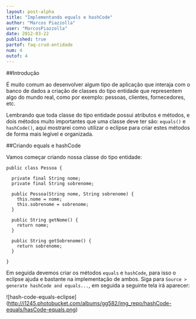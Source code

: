 ```yaml
---
layout: post-alpha
title: "Implementando equals e hashCode"
author: "Marcos Piazzolla"
user: "MarcosPiazzolla"
date: 2012-03-22
published: true 
partof: faq-crud-entidade
num: 4
outof: 4
---
```


##Introdução

É muito comum ao desenvolver algum tipo de aplicação que interaja com o banco de dados a criação de
classes do tipo entidade que representem algo do mundo real, como por exemplo: pessoas, clientes,
fornecedores, etc.

Lembrando que toda classe do tipo entidade possui atributos e métodos, e dois métodos muito importantes
que uma classe deve ter são: `equals()` e `hashCode()`, aqui mostrarei como utilizar o eclipse para
criar estes métodos de forma mais legível e organizada.

##Criando equals e hashCode

Vamos começar criando nossa classe do tipo entidade:

    public class Pessoa {

      private final String nome;
      private final String sobrenome;

      public Pessoa(String nome, String sobrenome) {
        this.nome = nome;
        this.sobrenome = sobrenome;
      }

      public String getNome() {
        return nome;
      }

      public String getSobrenome() {
        return sobrenome;
      }

    }

Em seguida devemos criar os métodos `equals` e `hashCode`, para isso o eclipse ajuda e bastante na
implementação de ambos. Siga para `Source > generate hashCode and equals...`, em seguida a seguinte 
tela irá aparecer:

![hash-code-equals-eclipse] (http://i1245.photobucket.com/albums/gg582/img_repo/hashCode-equals/hasCode-equals.png)
